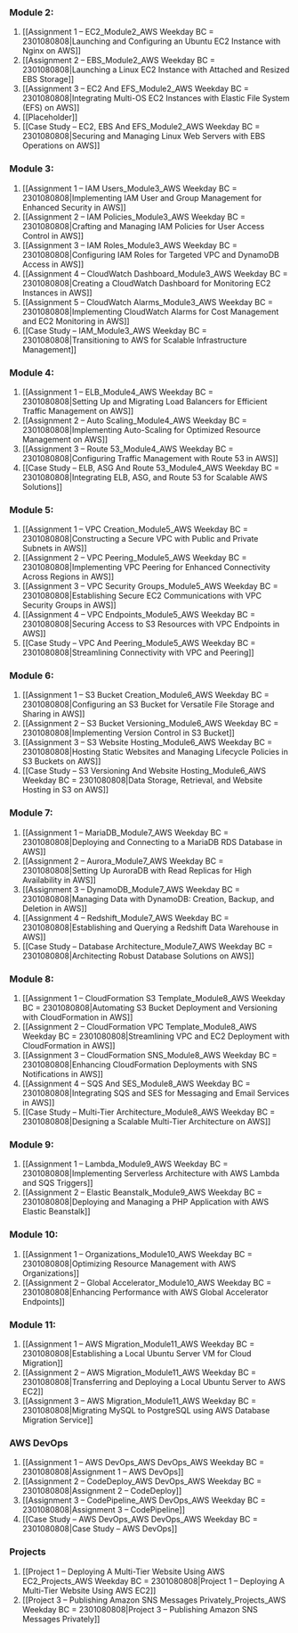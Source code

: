 ### Module 2:
1. [[Assignment 1 – EC2_Module2_AWS Weekday BC = 2301080808|Launching and Configuring an Ubuntu EC2 Instance with Nginx on AWS]]
2. [[Assignment 2 – EBS_Module2_AWS Weekday BC = 2301080808|Launching a Linux EC2 Instance with Attached and Resized EBS Storage]]
3. [[Assignment 3 – EC2 And EFS_Module2_AWS Weekday BC = 2301080808|Integrating Multi-OS EC2 Instances with Elastic File System (EFS) on AWS]]
4. [[Placeholder]]
5. [[Case Study – EC2, EBS And EFS_Module2_AWS Weekday BC = 2301080808|Securing and Managing Linux Web Servers with EBS Operations on AWS]]

### Module 3:  
1. [[Assignment 1 – IAM Users_Module3_AWS Weekday BC = 2301080808|Implementing IAM User and Group Management for Enhanced Security in AWS]] <!--1/9/24 Done-->
2. [[Assignment 2 – IAM Policies_Module3_AWS Weekday BC = 2301080808|Crafting and Managing IAM Policies for User Access Control in AWS]] <!--1/10/24 Done-->
3. [[Assignment 3 – IAM Roles_Module3_AWS Weekday BC = 2301080808|Configuring IAM Roles for Targeted VPC and DynamoDB Access in AWS]] <!--1/11/24 Done-->
4. [[Assignment 4 – CloudWatch Dashboard_Module3_AWS Weekday BC = 2301080808|Creating a CloudWatch Dashboard for Monitoring EC2 Instances in AWS]] <!--1/12/24 Done-->
5. [[Assignment 5 – CloudWatch Alarms_Module3_AWS Weekday BC = 2301080808|Implementing CloudWatch Alarms for Cost Management and EC2 Monitoring in AWS]] <!--1/13/24 Done-->
6. [[Case Study – IAM_Module3_AWS Weekday BC = 2301080808|Transitioning to AWS for Scalable Infrastructure Management]] <!--1/14/24 Sun Done--> 

### Module  4:  
1. [[Assignment 1 – ELB_Module4_AWS Weekday BC = 2301080808|Setting Up and Migrating Load Balancers for Efficient Traffic Management on AWS]] <!--1/15/24 Done-->
2. [[Assignment 2 – Auto Scaling_Module4_AWS Weekday BC = 2301080808|Implementing Auto-Scaling for Optimized Resource Management on AWS]] <!--1/16/24 Done-->
3. [[Assignment 3 – Route 53_Module4_AWS Weekday BC = 2301080808|Configuring Traffic Management with Route 53 in AWS]]  <!--1/17/24 Done-->
4. [[Case Study – ELB, ASG And Route 53_Module4_AWS Weekday BC = 2301080808|Integrating ELB, ASG, and Route 53 for Scalable AWS Solutions]] <!--1/18/24 Done--> 

### Module  5: 
1. [[Assignment 1 – VPC Creation_Module5_AWS Weekday BC = 2301080808|Constructing a Secure VPC with Public and Private Subnets in AWS]]<!--1/19/24 Done--> 
2. [[Assignment 2 – VPC Peering_Module5_AWS Weekday BC = 2301080808|Implementing VPC Peering for Enhanced Connectivity Across Regions in AWS]]<!--1/20/24 Done--> 
3. [[Assignment 3 – VPC Security Groups_Module5_AWS Weekday BC = 2301080808|Establishing Secure EC2 Communications with VPC Security Groups in AWS]]<!--1/22/24 Done--> 
4. [[Assignment 4 – VPC Endpoints_Module5_AWS Weekday BC = 2301080808|Securing Access to S3 Resources with VPC Endpoints in AWS]]<!--1/23/24 Done--> 
5. [[Case Study – VPC And Peering_Module5_AWS Weekday BC = 2301080808|Streamlining Connectivity with VPC and Peering]] <!--1/24/24--> 
### Module  6:  
1. [[Assignment 1 – S3 Bucket Creation_Module6_AWS Weekday BC = 2301080808|Configuring an S3 Bucket for Versatile File Storage and Sharing in AWS]] <!--1/25/24-->
2. [[Assignment 2 – S3 Bucket Versioning_Module6_AWS Weekday BC = 2301080808|Implementing Version Control in S3 Bucket]] <!--1/26/24-->
3. [[Assignment 3 – S3 Website Hosting_Module6_AWS Weekday BC = 2301080808|Hosting Static Websites and Managing Lifecycle Policies in S3 Buckets on AWS]] <!--1/27/24-->
4. [[Case Study – S3 Versioning And Website Hosting_Module6_AWS Weekday BC = 2301080808|Data Storage, Retrieval, and Website Hosting in S3 on AWS]] <!--1/29/24-->

### Module  7:  
1. [[Assignment 1 – MariaDB_Module7_AWS Weekday BC = 2301080808|Deploying and Connecting to a MariaDB RDS Database in AWS]] <!--1/30/24-->
2. [[Assignment 2 – Aurora_Module7_AWS Weekday BC = 2301080808|Setting Up AuroraDB with Read Replicas for High Availability in AWS]] <!--1/31/24-->
3. [[Assignment 3 – DynamoDB_Module7_AWS Weekday BC = 2301080808|Managing Data with DynamoDB: Creation, Backup, and Deletion in AWS]] <!--2/1/24-->
4. [[Assignment 4 – Redshift_Module7_AWS Weekday BC = 2301080808|Establishing and Querying a Redshift Data Warehouse in AWS]] <!--2/2/24-->
5. [[Case Study – Database Architecture_Module7_AWS Weekday BC = 2301080808|Architecting Robust Database Solutions on AWS]] <!--2/3/24-->
 

### Module  8:  
1. [[Assignment 1 – CloudFormation S3 Template_Module8_AWS Weekday BC = 2301080808|Automating S3 Bucket Deployment and Versioning with CloudFormation in AWS]] <!--2/5/24-->
2. [[Assignment 2 – CloudFormation VPC Template_Module8_AWS Weekday BC = 2301080808|Streamlining VPC and EC2 Deployment with CloudFormation in AWS]] <!--2/6/24-->
3. [[Assignment 3 – CloudFormation SNS_Module8_AWS Weekday BC = 2301080808|Enhancing CloudFormation Deployments with SNS Notifications in AWS]] <!--2/7/24-->
4. [[Assignment 4 – SQS And SES_Module8_AWS Weekday BC = 2301080808|Integrating SQS and SES for Messaging and Email Services in AWS]] <!--2/8/24-->
5. [[Case Study – Multi-Tier Architecture_Module8_AWS Weekday BC = 2301080808|Designing a Scalable Multi-Tier Architecture on AWS]] <!--2/9/24-->

### Module  9:   
1. [[Assignment 1 – Lambda_Module9_AWS Weekday BC = 2301080808|Implementing Serverless Architecture with AWS Lambda and SQS Triggers]] <!--2/10/24-->
2. [[Assignment 2 – Elastic Beanstalk_Module9_AWS Weekday BC = 2301080808|Deploying and Managing a PHP Application with AWS Elastic Beanstalk]] <!--2/12/24-->

### Module  10:  
1. [[Assignment 1 – Organizations_Module10_AWS Weekday BC = 2301080808|Optimizing Resource Management with AWS Organizations]] <!--2/13/24-->
2. [[Assignment 2 – Global Accelerator_Module10_AWS Weekday BC = 2301080808|Enhancing Performance with AWS Global Accelerator Endpoints]] <!--2/14/24-->
 
### Module  11:  
1. [[Assignment 1 – AWS Migration_Module11_AWS Weekday BC = 2301080808|Establishing a Local Ubuntu Server VM for Cloud Migration]] <!--2/15/24-->
2. [[Assignment 2 – AWS Migration_Module11_AWS Weekday BC = 2301080808|Transferring and Deploying a Local Ubuntu Server to AWS EC2]] <!--2/16/24-->
3. [[Assignment 3 – AWS Migration_Module11_AWS Weekday BC = 2301080808|Migrating MySQL to PostgreSQL using AWS Database Migration Service]] <!--2/17/24-->

### AWS DevOps
1. [[Assignment 1 – AWS DevOps_AWS DevOps_AWS Weekday BC = 2301080808|Assignment 1 – AWS DevOps]]
2. [[Assignment 2 – CodeDeploy_AWS DevOps_AWS Weekday BC = 2301080808|Assignment 2 – CodeDeploy]] 
3. [[Assignment 3 – CodePipeline_AWS DevOps_AWS Weekday BC = 2301080808|Assignment 3 – CodePipeline]]
4. [[Case Study – AWS DevOps_AWS DevOps_AWS Weekday BC = 2301080808|Case Study – AWS DevOps]] 

### Projects
1. [[Project 1 – Deploying A Multi-Tier Website Using AWS EC2_Projects_AWS Weekday BC = 2301080808|Project 1 – Deploying A Multi-Tier Website Using AWS EC2]] 
2. [[Project 3 – Publishing Amazon SNS Messages Privately_Projects_AWS Weekday BC = 2301080808|Project 3 – Publishing Amazon SNS Messages Privately]] 


<!--

> [!quote] ### Module 2:
> - [x] [[Assignment 1 – EC2_Module2_AWS Weekday BC = 2301080808|Assignment 1 – EC2]]
> -  Friday 1/5/2024
> - [x] [[Assignment 2 – EBS_Module2_AWS Weekday BC = 2301080808|Assignment 2 – EBS]]
> -  Sabado 1/6/2024
> - [x] [[Assignment 3 – EC2 And EFS_Module2_AWS Weekday BC = 2301080808|Assignment 3 – EC2 And EFS]]
> -  Sunday 1/7/2024
> - [ ] [[Assignment 4 – FSx_Module2_AWS Weekday BC = 2301080808|Assignment 4 – FSx]] <mark style="background: #FFB8EBA6;">Pending</mark>
> -  Pending x/x/xxxx
> - [x] [[Case Study – EC2, EBS And EFS_Module2_AWS Weekday BC = 2301080808|Case Study – EC2, EBS And EFS]]
> -  Monday 1/8/2024



